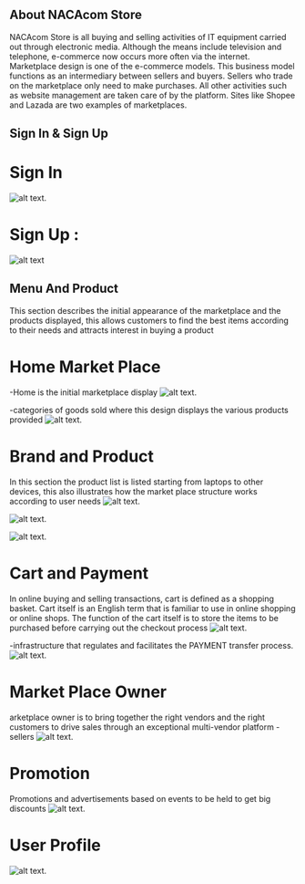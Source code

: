 
## About NACAcom Store

NACAcom Store is all buying and selling activities of IT equipment carried out through electronic media. Although the means include television and telephone, e-commerce now occurs more often via the internet. Marketplace design is one of the e-commerce models. This business model functions as an intermediary between sellers and buyers. Sellers who trade on the marketplace only need to make purchases. All other activities such as website management are taken care of by the platform. Sites like Shopee and Lazada are two examples of marketplaces.

## Sign In & Sign Up
# Sign In 
![alt text](https://github.com/CahyoWicaksono/E-Commerce-NACAcom-Store/blob/main/assets/dist/img/login.png?raw=true).

# Sign Up :
![alt text](https://github.com/CahyoWicaksono/E-Commerce-NACAcom-Store/blob/main/assets/dist/img/register.png?raw=true)


## Menu And Product 
This section describes the initial appearance of the marketplace and the products displayed, this allows customers to find the best items according to their needs and attracts interest in buying a product
# Home Market Place 
-Home is the initial marketplace display 
![alt text](https://github.com/CahyoWicaksono/E-Commerce-NACAcom-Store/blob/main/assets/dist/img/Screenshot_2.png?raw=true).

-categories of goods sold where this design displays the various products provided
![alt text](https://github.com/CahyoWicaksono/E-Commerce-NACAcom-Store/blob/main/assets/dist/img/categories.png?raw=true).

# Brand and Product 
In this section the product list is listed starting from laptops to other devices, this also illustrates how the market place structure works according to user needs
![alt text](https://github.com/CahyoWicaksono/E-Commerce-NACAcom-Store/blob/main/assets/dist/img/product-1.png?raw=true).

![alt text](https://github.com/CahyoWicaksono/E-Commerce-NACAcom-Store/blob/main/assets/dist/img/product-2.png?raw=true).

![alt text](https://github.com/CahyoWicaksono/E-Commerce-NACAcom-Store/blob/main/assets/dist/img/product-3.png?raw=true).

# Cart and Payment
In online buying and selling transactions, cart is defined as a shopping basket. Cart itself is an English term that is familiar to use in online shopping or online shops. The function of the cart itself is to store the items to be purchased before carrying out the checkout process
![alt text](https://github.com/CahyoWicaksono/E-Commerce-NACAcom-Store/blob/main/assets/dist/img/purchase.png?raw=true).

-infrastructure that regulates and facilitates the PAYMENT transfer process.
![alt text](https://github.com/CahyoWicaksono/E-Commerce-NACAcom-Store/blob/main/assets/dist/img/payment.png?raw=true).


# Market Place Owner 
arketplace owner is to bring together the right vendors and the right customers to drive sales through an exceptional multi-vendor platform - sellers 
![alt text](https://github.com/CahyoWicaksono/E-Commerce-NACAcom-Store/blob/main/assets/dist/img/3.png?raw=true).

# Promotion
Promotions and advertisements based on events to be held to get big discounts
![alt text](https://github.com/CahyoWicaksono/E-Commerce-NACAcom-Store/blob/main/assets/dist/img/5.png?raw=true).


# User Profile
![alt text](https://github.com/CahyoWicaksono/E-Commerce-NACAcom-Store/blob/main/assets/dist/img/profile.png?raw=true).
